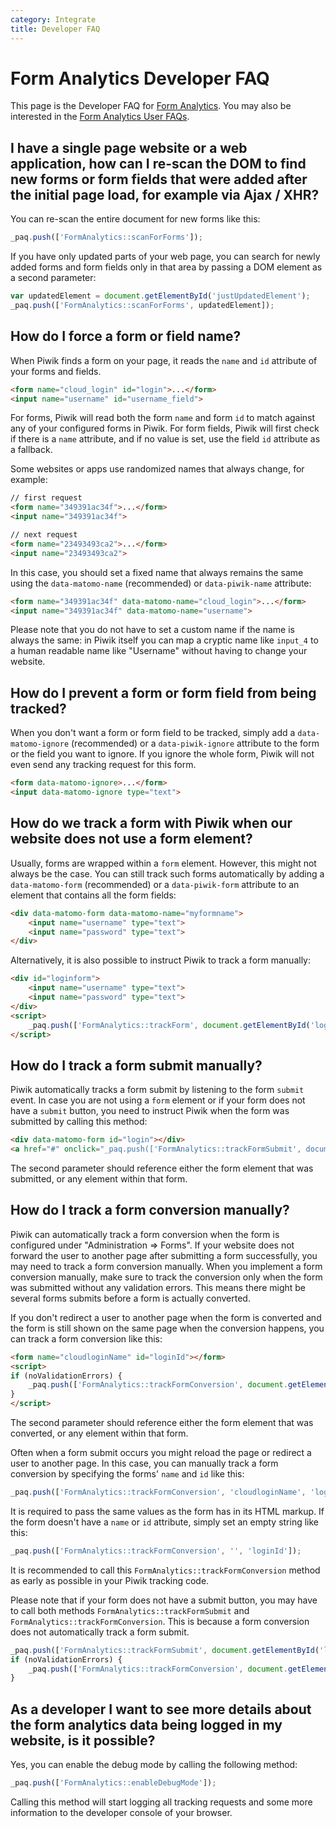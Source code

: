 ```yaml
---
category: Integrate
title: Developer FAQ
---
```

# Form Analytics Developer FAQ

This page is the Developer FAQ for [Form Analytics](https://www.form-analytics.net/). You may also be interested in the [Form Analytics User FAQs](https://matomo.org/faq/form-analytics/).

## I have a single page website or a web application, how can I re-scan the DOM to find new forms or form fields that were added after the initial page load, for example via Ajax / XHR? 

You can re-scan the entire document for new forms like this:

```js
_paq.push(['FormAnalytics::scanForForms']);
```
 
If you have only updated parts of your web page, you can search for newly added forms and form fields only in that area by passing a 
DOM element as a second parameter:

```js
var updatedElement = document.getElementById('justUpdatedElement');
_paq.push(['FormAnalytics::scanForForms', updatedElement]);
```
 
## How do I force a form or field name?

When Piwik finds a form on your page, it reads the `name` and `id` attribute of your forms and fields.

```html
<form name="cloud_login" id="login">...</form>
<input name="username" id="username_field">
```

For forms, Piwik will read both the form `name` and form `id` to match against any of your configured forms in Piwik. For form fields, Piwik will first
check if there is a `name` attribute, and if no value is set, use the field `id` attribute as a fallback. 

Some websites or apps use randomized names that always change, for example:

```html
// first request
<form name="349391ac34f">...</form>
<input name="349391ac34f">

// next request
<form name="23493493ca2">...</form>
<input name="23493493ca2">
```

In this case, you should set a fixed name that always remains the same using the `data-matomo-name` (recommended) or `data-piwik-name` attribute:

```html
<form name="349391ac34f" data-matomo-name="cloud_login">...</form>
<input name="349391ac34f" data-matomo-name="username">
```

Please note that you do not have to set a custom name if the name is always the same: in Piwik itself you can map a
cryptic name like `input_4` to a human readable name like "Username" without having to change your website.
 
## How do I prevent a form or form field from being tracked?

When you don't want a form or form field to be tracked, simply add a `data-matomo-ignore` (recommended) or a `data-piwik-ignore` attribute to the form or the
field you want to ignore. If you ignore the whole form, Piwik will not even send any tracking request for this form.

```html
<form data-matomo-ignore>...</form>
<input data-matomo-ignore type="text">
```
 
## How do we track a form with Piwik when our website does not use a form element?

Usually, forms are wrapped within a `form` element. However, this might not always be the case. You can still track such
forms automatically by adding a `data-matomo-form` (recommended) or a `data-piwik-form` attribute to an element that contains all the form fields:

```html
<div data-matomo-form data-matomo-name="myformname">
    <input name="username" type="text">
    <input name="password" type="text">
</div>
```

Alternatively, it is also possible to instruct Piwik to track a form manually:
 
```html
<div id="loginform">
    <input name="username" type="text">
    <input name="password" type="text">
</div>
<script>
    _paq.push(['FormAnalytics::trackForm', document.getElementById('loginform')]);
</script>
```
 
## How do I track a form submit manually?

Piwik automatically tracks a form submit by listening to the form `submit` event. In case you are not using a 
`form` element or if your form does not have a `submit` button, you need to instruct Piwik when the form was 
submitted by calling this method:
 
```html
<div data-matomo-form id="login"></div>
<a href="#" onclick="_paq.push(['FormAnalytics::trackFormSubmit', document.getElementById('login')])">Submit</a>
```

The second parameter should reference either the form element that was submitted, or any element within that form. 
 
## How do I track a form conversion manually?

Piwik can automatically track a form conversion when the form is configured under "Administration => Forms". If your website
 does not forward the user to another page after submitting a form successfully, you may need to track a form conversion
 manually. When you implement a form conversion manually, make sure to track the conversion only when the form was submitted without any validation errors.
  This means there might be several forms submits before a form is actually converted.
 
If you don't redirect a user to another page when the form is converted and the form is still shown on the same page when
the conversion happens, you can track a form conversion like this: 

```html
<form name="cloudloginName" id="loginId"></form>
<script>
if (noValidationErrors) {
    _paq.push(['FormAnalytics::trackFormConversion', document.getElementById('loginId')]);
}
</script>
```

The second parameter should reference either the form element that was converted, or any element within that form. 

Often when a form submit occurs you might reload the page or redirect a user to another page. 
In this case, you can manually track a form conversion by specifying the forms' `name` and `id` like this:

```js
_paq.push(['FormAnalytics::trackFormConversion', 'cloudloginName', 'loginId']);
```

It is required to pass the same values as the form has in its HTML markup. If the form doesn't have a `name` or `id` 
attribute, simply set an empty string like this:

```js
_paq.push(['FormAnalytics::trackFormConversion', '', 'loginId']);
```

It is recommended to call this `FormAnalytics::trackFormConversion` method as early as possible in your Piwik tracking code.

Please note that if your form does not have a submit button, you may have to call both methods `FormAnalytics::trackFormSubmit` and `FormAnalytics::trackFormConversion`. 
This is because  a form conversion does not automatically track a form submit.

```js
_paq.push(['FormAnalytics::trackFormSubmit', document.getElementById('loginId')]);
if (noValidationErrors) {
    _paq.push(['FormAnalytics::trackFormConversion', document.getElementById('loginId')]);
}
```

 
## As a developer I want to see more details about the form analytics data being logged in my website, is it possible? 

Yes, you can enable the debug mode by calling the following method:

```js
_paq.push(['FormAnalytics::enableDebugMode']);
```
 
Calling this method will start logging all tracking requests and some more information to the developer console of your browser. 
